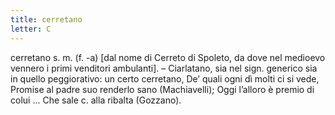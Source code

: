 ```yaml
---
title: cerretano
letter: C
---
```

cerretano s. m. (f. -a) [dal nome di Cerreto di Spoleto, da dove nel medioevo vennero i primi venditori ambulanti]. – Ciarlatano, sia nel sign. generico sia in quello peggiorativo: un certo cerretano, De’ quali ogni dì molti ci si vede, Promise al padre suo renderlo sano (Machiavelli); Oggi l’alloro è premio di colui ... Che sale c. alla ribalta (Gozzano).